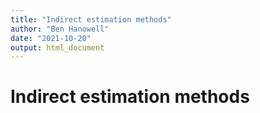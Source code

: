 ```yaml
---
title: "Indirect estimation methods"
author: "Ben Hanowell"
date: "2021-10-20"
output: html_document
---
```


# Indirect estimation methods
